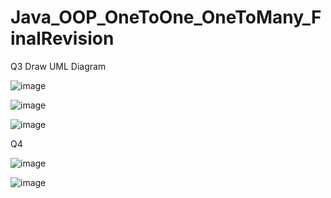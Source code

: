 # Java_OOP_OneToOne_OneToMany_FinalRevision

Q3 Draw UML Diagram

![image](https://user-images.githubusercontent.com/58724748/217116376-12454098-a61b-4f59-aacc-b4cb5ac774ed.png)

![image](https://user-images.githubusercontent.com/58724748/217116383-97a6ef8c-ffa7-4224-bc13-26d6d0659719.png)

![image](https://user-images.githubusercontent.com/58724748/217116440-8f7172d7-c136-49e1-83ab-9b2b9841d97b.png)

Q4

![image](https://user-images.githubusercontent.com/58724748/217113440-31fe12f7-be58-481d-ac8b-37f69e88f477.png)

![image](https://user-images.githubusercontent.com/58724748/217113455-6433486b-8da7-4ef0-ac4f-bd128ea754a3.png)
